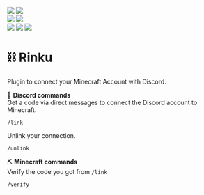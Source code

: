 [![](https://img.shields.io/badge/Discord-7289DA?style=for-the-badge&logo=discord&logoColor=white)](https://discord.gg/zSWjKVvfNy)
[![](https://img.shields.io/badge/GitHub-100000?style=for-the-badge&logo=github&logoColor=white)](https://github.com/CraftTogether) <BR>
[![](https://jitpack.io/v/CraftTogether/Rinku.svg)](https://jitpack.io/#CraftTogether/Rinku)
![](https://img.shields.io/badge/Maintained%3F-yes-green.svg) <BR>
[![](https://img.shields.io/github/downloads/CraftTogether/rinku/total.svg)](https://github.com/CraftTogether/rinku/releases)
![](https://img.shields.io/github/issues/CraftTogether/rinku.svg)
![](https://img.shields.io/github/issues-pr/CraftTogether/rinku.svg)
# ⛓ Rinku

Plugin to connect your Minecraft Account with Discord.

💬 **Discord commands**  
Get a code via direct messages to connect the Discord account to Minecraft.
```
/link
```
Unlink your connection.
```
/unlink
```

⛏ **Minecraft commands**  
Verify the code you got from `/link`
```
/verify
```